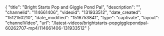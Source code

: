 {
    "title": "Bright Starts Pop and Giggle Pond Pal",
    "description": "",
    "channelid": "114661406",
    "videoid": "131933512",
    "date_created": "1512150210",
    "date_modified": "1516753841",
    "type": "captivate",
    "layout": "channelVideo",
    "url": "\/latest-videos\/brightstarts-popgigglepondpal-60262707-mp4\/114661406-131933512"
}